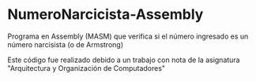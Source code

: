# NumeroNarcicista-Assembly
Programa en Assembly (MASM) que verifica si el número ingresado es un número narcisista (o de Armstrong)

Este código fue realizado debido a un trabajo con nota de la asignatura "Arquitectura y Organización de Computadores"
